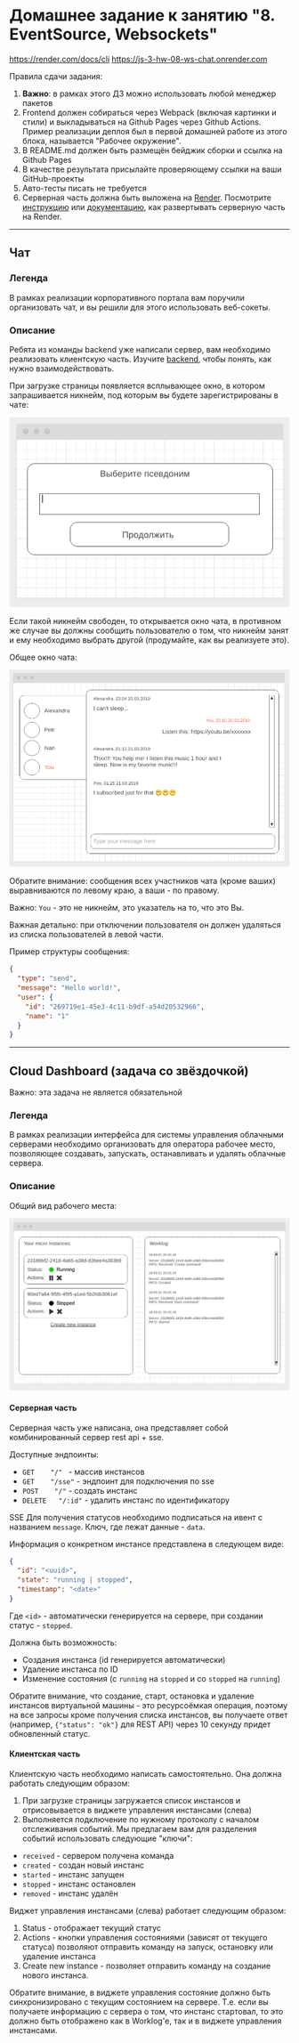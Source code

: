 # Домашнее задание к занятию "8. EventSource, Websockets"
https://render.com/docs/cli
https://js-3-hw-08-ws-chat.onrender.com

Правила сдачи задания:

1. **Важно**: в рамках этого ДЗ можно использовать любой менеджер пакетов
2. Frontend должен собираться через Webpack (включая картинки и стили) и выкладываться на Github Pages через Github
   Actions. Пример реализации деплоя был в первой домашней работе из этого блока, называется "Рабочее окружение".
3. В README.md должен быть размещён бейджик сборки и ссылка на Github Pages
4. В качестве результата присылайте проверяющему ссылки на ваши GitHub-проекты
5. Авто-тесты писать не требуется
6. Серверная часть должна быть выложена на [Render](https://render.com/).
   Посмотрите [инструкцию](https://github.com/netology-code/ahj-homeworks/tree/video/docs/render#readme)
   или [документацию](https://render.com/docs/deploy-node-express-app), как развертывать серверную часть на Render.

---

## Чат

### Легенда

В рамках реализации корпоративного портала вам поручили организовать чат, и вы решили для этого
использовать веб-сокеты.

### Описание

Ребята из команды backend уже написали сервер, вам необходимо реализовать клиентскую часть.
Изучите [backend](https://github.com/netology-code/ahj-homeworks/tree/AHJ-50/sse-ws/chat/backend), чтобы понять, как
нужно взаимодействовать.

При загрузке страницы появляется всплывающее окно, в котором запрашивается никнейм, под которым вы будете
зарегистрированы в чате:

![](./pic/chat.png)

Если такой никнейм свободен, то открывается окно чата, в противном же случае вы должны сообщить пользователю о том, что
никнейм занят и ему необходимо выбрать другой (продумайте, как вы реализуете это).

Общее окно чата:

![](./pic/chat-2.png)

Обратите внимание: сообщения всех участников чата (кроме ваших) выравниваются по левому краю, а ваши - по правому.

Важно: `You` - это не никнейм, это указатель на то, что это Вы.

Важная детально: при отключении пользователя он должен удаляться из списка пользователей в левой части.

Пример структуры сообщения:

```json
{
  "type": "send",
  "message": "Hello world!",
  "user": {
    "id": "269719e1-45e3-4c11-b9df-a54d20532966",
    "name": "1"
  }
}
```

---

## Cloud Dashboard (задача со звёздочкой)

Важно: эта задача не является обязательной

### Легенда

В рамках реализации интерфейса для системы управления облачными серверами необходимо организовать для оператора рабочее
место, позволяющее создавать, запускать, останавливать и удалять облачные сервера.

### Описание

Общий вид рабочего места:

![](./pic/cloud.png)

#### Серверная часть

Серверная часть уже написана, она представляет собой комбинированный сервер rest api + sse.

Доступные эндпоинты:

* `GET    "/" `          - массив инстансов
* `GET    "/sse"`        - эндпоинт для подключения по sse
* `POST    "/"`          - создать инстанс
* `DELETE   "/:id"`      - удалить инстанс по идентификатору

SSE
Для получения статусов необходимо подписаться на ивент с названием `message`.
Ключ, где лежат данные - `data`.

Информация о конкретном инстансе представлена в следующем виде:

```json
{
  "id": "<uuid>",
  "state": "running | stopped",
  "timestamp": "<date>"
}
```

Где `<id>` - автоматически генерируется на сервере, при создании статус - `stopped`.

Должна быть возможность:

* Создания инстанса (id генерируется автоматически)
* Удаление инстанса по ID
* Изменение состояния (с `running` на `stopped` и со `stopped` на `running`)

Обратите внимание, что создание, старт, остановка и удаление инстансов виртуальной машины - это ресурсоёмкая операция,
поэтому на все запросы кроме получения списка инстансов, вы получаете ответ (например, `{"status": "ok"}` для
REST API) через 10 секунду придет обновленный статус.

#### Клиентская часть

Клиентскую часть необходимо написать самостоятельно. Она должна работать следующим образом:

1. При загрузке страницы загружается список инстансов и отрисовывается в виджете управления инстансами (слева)
1. Выполняется подключение по нужному протоколу с началом отслеживания событий. Мы предлагаем вам для разделения событий
   использовать следующие "ключи":

* `received` - сервером получена команда
* `created` - создан новый инстанс
* `started` - инстанс запущен
* `stopped` - инстанс остановлен
* `removed` - инстанс удалён

Виджет управления инстансами (слева) работает следующим образом:

1. Status - отображает текущий статус
1. Actions - кнопки управления состояниями (зависят от текущего статуса) позволяют отправить команду на запуск,
   остановку или удаление инстанса
1. Create new instance - позволяет отправить команду на создание нового инстанса.

Обратите внимание, в виджете управления состояние должно быть синхронизировано с текущим состоянием на сервере. Т.е.
если вы получаете информацию с сервера о том, что инстанс стартовал, то это должно быть отображено как в Worklog'е, так
и в виджете управления инстансами.
